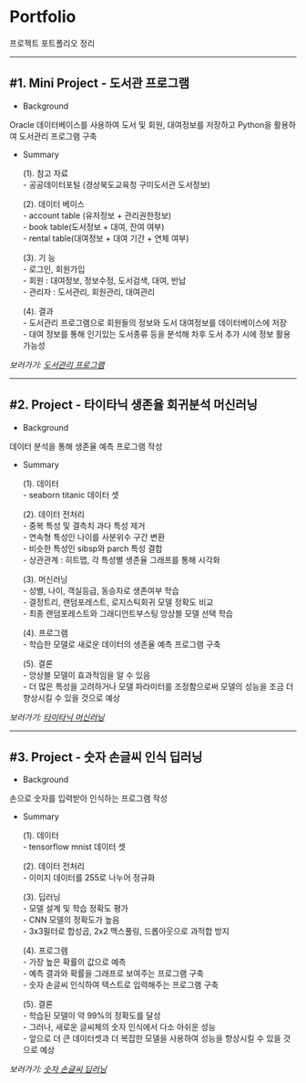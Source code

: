 Portfolio
================
프로젝트 포트폴리오 정리

***
<h2> #1. Mini Project - 도서관 프로그램 </h2>

- Background
 <p>Oracle 데이터베이스를 사용하여 도서 및 회원, 대여정보를 저장하고 Python을 활용하여 도서관리 프로그램 구축</p>

- Summary
	<p>(1). 참고 자료 </br>
		- 공공데이터포털 (경상북도교육청 구미도서관 도서정보)</p>
	<p>(2). 데이터 베이스 </br>
		- account table (유저정보 + 관리권한정보) </br>
		- book table(도서정보 + 대여, 잔여 여부) </br>
		- rental table(대여정보 + 대여 기간 + 연체 여부)</p>
	<p>(3). 기 능 </br>
		- 로그인, 회원가입 </br>
		- 회원 : 대여정보, 정보수정, 도서검색, 대여, 반납</br>
		- 관리자 : 도서관리, 회원관리, 대여관리</p>
	<p>(4). 결과 </br>
		- 도서관리 프로그램으로 회원들의 정보와 도서 대여정보를 데이터베이스에 저장</br>
		- 대여 정보를 통해 인기있는 도서종류 등을 분석해 차후 도서 추가 시에 정보 활용 가능성</p>

*보러가기: [도서관리 프로그램](https://github.com/Jeong-Seongwon/portfolio/tree/main/library_manage)*
      
***
<h2> #2. Project - 타이타닉 생존율 회귀분석 머신러닝 </h2>

- Background
 <p> 데이터 분석을 통해 생존율 예측 프로그램 작성 </p>

- Summary
	<p>(1). 데이터</br>
    	- seaborn titanic 데이터 셋</p>

	<p>(2). 데이터 전처리 </br>
    	- 중복 특성 및 결측치 과다 특성 제거 </br>
		- 연속형 특성인 나이를 사분위수 구간 변환 </br>
		- 비슷한 특성인 sibsp와 parch 특성 결합 </br>
		- 상관관계 : 히트맵, 각 특성별 생존율 그래프를 통해 시각화 </p>

  	<p>(3). 머신러닝 </br>
	    - 성별, 나이, 객실등급, 동승자로 생존여부 학습</br>
		- 결정트리, 랜덤포레스트, 로지스틱회귀 모델 정확도 비교</br>
		- 최종 랜덤포레스트와 그래디언트부스팅 앙상블 모델 선택 학습</p>

  	<p>(4). 프로그램 </br>
    	- 학습한 모델로 새로운 데이터의 생존율 예측 프로그램 구축</p>

	<p>(5). 결론 </br>
    	- 앙상블 모델이 효과적임을 알 수 있음</br>
		- 더 많은 특성을 고려하거나 모델 파라미터를 조정함으로써 모델의 성능을 조금 더 향상시킬 수 있을 것으로 예상</p>


*보러가기: [타이타닉 머신러닝](https://github.com/Jeong-Seongwon/portfolio/tree/main/titanic)*

***
<h2> #3. Project - 숫자 손글씨 인식 딥러닝</h2>

- Background
 <p> 손으로 숫자를 입력받아 인식하는 프로그램 작성 </p>

- Summary

	<p>(1). 데이터</br>
    	- tensorflow mnist 데이터 셋</p>
    
	<p>(2). 데이터 전처리 </br>
    	- 이미지 데이터를 255로 나누어 정규화 </p>
    
  	<p>(3). 딥러닝 </br>
		- 모델 설계 및 학습 정확도 평가</br>
    	- CNN 모델의 정확도가 높음</br>
    	- 3x3필터로 합성곱, 2x2 맥스풀링, 드롭아웃으로 과적합 방지 </p>
    
  	<p>(4). 프로그램 </br>
    	- 가장 높은 확률의 값으로 예측 </br>
		- 예측 결과와 확률을 그래프로 보여주는 프로그램 구축 </br>
		- 숫자 손글씨 인식하여 텍스트로 입력해주는 프로그램 구축 </p>

  	<p>(5). 결론 </br>
    	- 학습된 모델이 약 99%의 정확도를 달성 </br>
		- 그러나, 새로운 글씨체의 숫자 인식에서 다소 아쉬운 성능 </br>
    	- 앞으로 더 큰 데이터셋과 더 복잡한 모델을 사용하여 성능을 향상시킬 수 있을 것으로 예상</p>
		
*보러가기: [숫자 손글씨 딥러닝](https://github.com/Jeong-Seongwon/portfolio/tree/main/mnist)*

